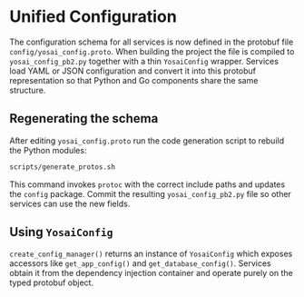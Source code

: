 # Unified Configuration

The configuration schema for all services is now defined in the protobuf file
`config/yosai_config.proto`.  When building the project the file is compiled to
`yosai_config_pb2.py` together with a thin `YosaiConfig` wrapper.  Services load
YAML or JSON configuration and convert it into this protobuf representation so
that Python and Go components share the same structure.

## Regenerating the schema

After editing `yosai_config.proto` run the code generation script to rebuild the
Python modules:

```bash
scripts/generate_protos.sh
```

This command invokes `protoc` with the correct include paths and updates the
`config` package.  Commit the resulting `yosai_config_pb2.py` file so other
services can use the new fields.

## Using `YosaiConfig`

`create_config_manager()` returns an instance of `YosaiConfig` which exposes
accessors like `get_app_config()` and `get_database_config()`.  Services obtain
it from the dependency injection container and operate purely on the typed
protobuf object.


